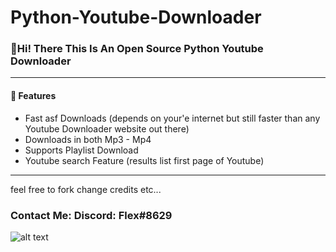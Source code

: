# Python-Youtube-Downloader

 <h3> 👋Hi! There This Is An Open Source Python Youtube Downloader</h3>


---

<h4>📕 Features</h4>

<!-- BLOG-POST-LIST:START -->
- Fast asf Downloads (depends on your'e internet but still faster than any Youtube Downloader website out there)
- Downloads in both Mp3 - Mp4 
-  Supports Playlist Download
- Youtube search Feature (results list first page of Youtube)
<!-- BLOG-POST-LIST:END -->
---






feel free to fork change credits etc...

<h3> Contact Me:
Discord: Flex#8629 </h3>


![alt text](https://cdn.discordapp.com/attachments/970690769583214612/985957547733315684/unknown.png?size=4096)



